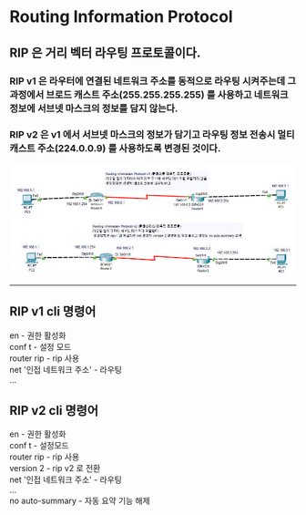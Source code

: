 # Routing Information Protocol
## RIP 은 거리 벡터 라우팅 프로토콜이다.    
### RIP v1 은 라우터에 연결된 네트워크 주소를 동적으로 라우팅 시켜주는데 그 과정에서 브로드 캐스트 주소(255.255.255.255) 를 사용하고 네트워크 정보에 서브넷 마스크의 정보를 담지 않는다. 
### RIP v2 은 v1 에서 서브넷 마스크의 정보가 담기고 라우팅 정보 전송시 멀티캐스트 주소(224.0.0.9) 를 사용하도록 변경된 것이다.
![RIP](./rip.png)
- - -
## RIP v1 cli 명령어
en   - 권한 활성화   
conf t   - 설정 모드   
router rip   - rip 사용   
net '인접 네트워크 주소'    - 라우팅   
...   
## RIP v2 cli 명령어
en - 권한 활성화   
conf t - 설정모드   
router rip - rip 사용   
version 2 - rip v2 로 전환   
net '인접 네트워크 주소' - 라우팅   
...   
no auto-summary - 자동 요약 기능 해제   